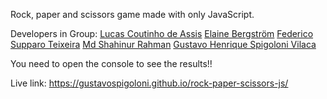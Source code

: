 Rock, paper and scissors game made with only JavaScript.

Developers in Group:
[Lucas Coutinho de Assis](https://github.com/lcassis10)
[Elaine Bergström](https://github.com/theCorgiCoder)
[Federico Supparo Teixeira](https://github.com/Fedestfedest)
[Md Shahinur Rahman](https://github.com/shahinator)
[Gustavo Henrique Spigoloni Vilaca](https://github.com/gustavospigoloni)

You need to open the console to see the results!!

Live link: https://gustavospigoloni.github.io/rock-paper-scissors-js/
